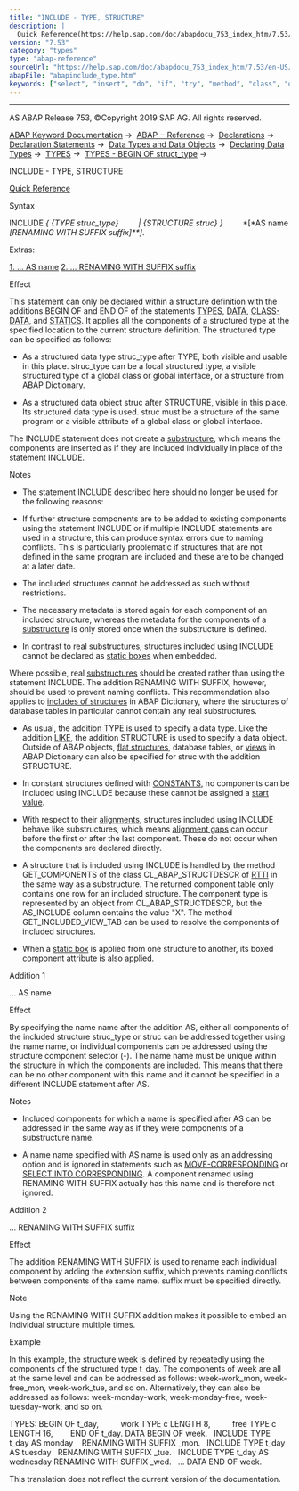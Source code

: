 ```yaml
---
title: "INCLUDE - TYPE, STRUCTURE"
description: |
  Quick Reference(https://help.sap.com/doc/abapdocu_753_index_htm/7.53/en-US/abapinclude_type_shortref.htm) Syntax INCLUDE  TYPE struc_type  STRUCTURE struc  AS name RENAMING WITH SUFFIX suffix. Extras: 1. ... AS name(#!ABAP_ADDITION_1@1@) 2. ... RENAMING W
version: "7.53"
category: "types"
type: "abap-reference"
sourceUrl: "https://help.sap.com/doc/abapdocu_753_index_htm/7.53/en-US/abapinclude_type.htm"
abapFile: "abapinclude_type.htm"
keywords: ["select", "insert", "do", "if", "try", "method", "class", "data", "types", "abapinclude", "type"]
---
```


* * *

AS ABAP Release 753, ©Copyright 2019 SAP AG. All rights reserved.

[ABAP Keyword Documentation](https://help.sap.com/doc/abapdocu_753_index_htm/7.53/en-US/abenabap.htm) →  [ABAP − Reference](https://help.sap.com/doc/abapdocu_753_index_htm/7.53/en-US/abenabap_reference.htm) →  [Declarations](https://help.sap.com/doc/abapdocu_753_index_htm/7.53/en-US/abendeclarations.htm) →  [Declaration Statements](https://help.sap.com/doc/abapdocu_753_index_htm/7.53/en-US/abenabap_declarations.htm) →  [Data Types and Data Objects](https://help.sap.com/doc/abapdocu_753_index_htm/7.53/en-US/abentypes_and_objects.htm) →  [Declaring Data Types](https://help.sap.com/doc/abapdocu_753_index_htm/7.53/en-US/abentypes_statements.htm) →  [TYPES](https://help.sap.com/doc/abapdocu_753_index_htm/7.53/en-US/abaptypes.htm) →  [TYPES - BEGIN OF struct\_type](https://help.sap.com/doc/abapdocu_753_index_htm/7.53/en-US/abaptypes_struc.htm) → 

INCLUDE - TYPE, STRUCTURE

[Quick Reference](https://help.sap.com/doc/abapdocu_753_index_htm/7.53/en-US/abapinclude_type_shortref.htm)

Syntax

INCLUDE *{* *{*TYPE struc\_type*}*
        *|* *{*STRUCTURE struc*}* *}*
        *\[*AS name *\[*RENAMING WITH SUFFIX suffix*\]**\]*.

Extras:

[1\. ... AS name](#!ABAP_ADDITION_1@1@)
[2\. ... RENAMING WITH SUFFIX suffix](#!ABAP_ADDITION_2@2@)

Effect

This statement can only be declared within a structure definition with the additions BEGIN OF and END OF of the statements [TYPES](https://help.sap.com/doc/abapdocu_753_index_htm/7.53/en-US/abaptypes.htm), [DATA](https://help.sap.com/doc/abapdocu_753_index_htm/7.53/en-US/abapdata.htm), [CLASS-DATA](https://help.sap.com/doc/abapdocu_753_index_htm/7.53/en-US/abapclass-data.htm), and [STATICS](https://help.sap.com/doc/abapdocu_753_index_htm/7.53/en-US/abapstatics.htm). It applies all the components of a structured type at the specified location to the current structure definition. The structured type can be specified as follows:

-   As a structured data type struc\_type after TYPE, both visible and usable in this place. struc\_type can be a local structured type, a visible structured type of a global class or global interface, or a structure from ABAP Dictionary.
    
-   As a structured data object struc after STRUCTURE, visible in this place. Its structured data type is used. struc must be a structure of the same program or a visible attribute of a global class or global interface.
    

The INCLUDE statement does not create a [substructure](https://help.sap.com/doc/abapdocu_753_index_htm/7.53/en-US/abensubstructure_glosry.htm "Glossary Entry"), which means the components are inserted as if they are included individually in place of the statement INCLUDE.

Notes

-   The statement INCLUDE described here should no longer be used for the following reasons:
    

-   If further structure components are to be added to existing components using the statement INCLUDE or if multiple INCLUDE statements are used in a structure, this can produce syntax errors due to naming conflicts. This is particularly problematic if structures that are not defined in the same program are included and these are to be changed at a later date.

-   The included structures cannot be addressed as such without restrictions.

-   The necessary metadata is stored again for each component of an included structure, whereas the metadata for the components of a [substructure](https://help.sap.com/doc/abapdocu_753_index_htm/7.53/en-US/abensubstructure_glosry.htm "Glossary Entry") is only stored once when the substructure is defined.

-   In contrast to real substructures, structures included using INCLUDE cannot be declared as [static boxes](https://help.sap.com/doc/abapdocu_753_index_htm/7.53/en-US/abenstatic_box_glosry.htm "Glossary Entry") when embedded.

Where possible, real [substructures](https://help.sap.com/doc/abapdocu_753_index_htm/7.53/en-US/abensubstructure_glosry.htm "Glossary Entry") should be created rather than using the statement INCLUDE. The addition RENAMING WITH SUFFIX, however, should be used to prevent naming conflicts. This recommendation also applies to [includes of structures](https://help.sap.com/doc/abapdocu_753_index_htm/7.53/en-US/abenddic_include_structure.htm) in ABAP Dictionary, where the structures of database tables in particular cannot contain any real substructures.

-   As usual, the addition TYPE is used to specify a data type. Like the addition [LIKE](https://help.sap.com/doc/abapdocu_753_index_htm/7.53/en-US/abaptypes_referring.htm), the addition STRUCTURE is used to specify a data object. Outside of ABAP objects, [flat structures](https://help.sap.com/doc/abapdocu_753_index_htm/7.53/en-US/abenflat_structure_glosry.htm "Glossary Entry"), database tables, or [views](https://help.sap.com/doc/abapdocu_753_index_htm/7.53/en-US/abenview_glosry.htm "Glossary Entry") in ABAP Dictionary can also be specified for struc with the addition STRUCTURE.
    
-   In constant structures defined with [CONSTANTS](https://help.sap.com/doc/abapdocu_753_index_htm/7.53/en-US/abapconstants.htm), no components can be included using INCLUDE because these cannot be assigned a [start value](https://help.sap.com/doc/abapdocu_753_index_htm/7.53/en-US/abenstart_value_glosry.htm "Glossary Entry").
    
-   With respect to their [alignments](https://help.sap.com/doc/abapdocu_753_index_htm/7.53/en-US/abenalignment_glosry.htm "Glossary Entry"), structures included using INCLUDE behave like substructures, which means [alignment gaps](https://help.sap.com/doc/abapdocu_753_index_htm/7.53/en-US/abenalignment_gap_glosry.htm "Glossary Entry") can occur before the first or after the last component. These do not occur when the components are declared directly.
    
-   A structure that is included using INCLUDE is handled by the method GET\_COMPONENTS of the class CL\_ABAP\_STRUCTDESCR of [RTTI](https://help.sap.com/doc/abapdocu_753_index_htm/7.53/en-US/abenrun_time_type_identific_glosry.htm "Glossary Entry") in the same way as a substructure. The returned component table only contains one row for an included structure. The component type is represented by an object from CL\_ABAP\_STRUCTDESCR, but the AS\_INCLUDE column contains the value "X". The method GET\_INCLUDED\_VIEW\_TAB can be used to resolve the components of included structures.
    
-   When a [static box](https://help.sap.com/doc/abapdocu_753_index_htm/7.53/en-US/abenstatic_box_glosry.htm "Glossary Entry") is applied from one structure to another, its boxed component attribute is also applied.
    

Addition 1

... AS name

Effect

By specifying the name name after the addition AS, either all components of the included structure struc\_type or struc can be addressed together using the name name, or individual components can be addressed using the structure component selector (\-). The name name must be unique within the structure in which the components are included. This means that there can be no other component with this name and it cannot be specified in a different INCLUDE statement after AS.

Notes

-   Included components for which a name is specified after AS can be addressed in the same way as if they were components of a substructure name.
    
-   A name name specified with AS name is used only as an addressing option and is ignored in statements such as [MOVE-CORRESPONDING](https://help.sap.com/doc/abapdocu_753_index_htm/7.53/en-US/abapmove-corresponding.htm) or [SELECT INTO CORRESPONDING](https://help.sap.com/doc/abapdocu_753_index_htm/7.53/en-US/abapinto_clause.htm). A component renamed using RENAMING WITH SUFFIX actually has this name and is therefore not ignored.
    

Addition 2

... RENAMING WITH SUFFIX suffix

Effect

The addition RENAMING WITH SUFFIX is used to rename each individual component by adding the extension suffix, which prevents naming conflicts between components of the same name. suffix must be specified directly.

Note

Using the RENAMING WITH SUFFIX addition makes it possible to embed an individual structure multiple times.

Example

In this example, the structure week is defined by repeatedly using the components of the structured type t\_day. The components of week are all at the same level and can be addressed as follows: week-work\_mon, week-free\_mon, week-work\_tue, and so on. Alternatively, they can also be addressed as follows: week-monday-work, week-monday-free, week-tuesday-work, and so on.

TYPES: BEGIN OF t\_day,
         work TYPE c LENGTH 8,
         free TYPE c LENGTH 16,
       END OF t\_day.
DATA BEGIN OF week.
  INCLUDE TYPE t\_day AS monday    RENAMING WITH SUFFIX \_mon.
  INCLUDE TYPE t\_day AS tuesday   RENAMING WITH SUFFIX \_tue.
  INCLUDE TYPE t\_day AS wednesday RENAMING WITH SUFFIX \_wed.
  ...
DATA END OF week.

This translation does not reflect the current version of the documentation.